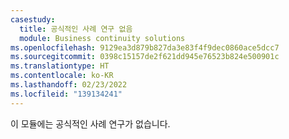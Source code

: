 ```yaml
---
casestudy:
  title: 공식적인 사례 연구 없음
  module: Business continuity solutions
ms.openlocfilehash: 9129ea3d879b827da3e83f4f9dec0860ace5dcc7
ms.sourcegitcommit: 0398c15157de2f621dd945e76523b824e500901c
ms.translationtype: HT
ms.contentlocale: ko-KR
ms.lasthandoff: 02/23/2022
ms.locfileid: "139134241"
---
```

이 모듈에는 공식적인 사례 연구가 없습니다. 
